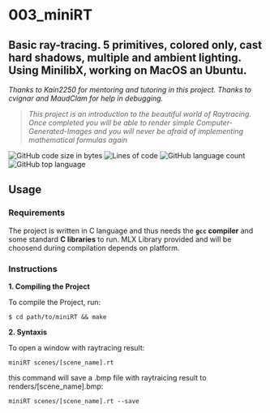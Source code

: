 # 003_miniRT
## Basic ray-tracing. 5 primitives, colored only, cast hard shadows, multiple and ambient lighting. Using MinilibX, working on MacOS an Ubuntu. 
_Thanks to Kain2250 for mentoring and tutoring in this project. Thanks to cvignar and MaudClam for help in debugging._

>_This project is an introduction to the beautiful world of Raytracing.
Once completed you will be able to render simple Computer-Generated-Images and you
will never be afraid of implementing mathematical formulas again_

![GitHub code size in bytes](https://img.shields.io/github/languages/code-size/sapogov1978/003_miniRT?style=for-the-badge)
![Lines of code](https://img.shields.io/tokei/lines/github/sapogov1978/003_miniRT?style=for-the-badge)
![GitHub language count](https://img.shields.io/github/languages/count/sapogov1978/003_miniRT?style=for-the-badge)
![GitHub top language](https://img.shields.io/github/languages/top/sapogov1978/003_miniRT?style=for-the-badge)

## Usage

### Requirements

The project is written in C language and thus needs the **`gcc` compiler** and some standard **C libraries** to run.
MLX Library provided and will be choosend during compilation depends on platform.

### Instructions

**1. Compiling the Project**

To compile the Project, run:

```shell
$ cd path/to/miniRT && make
```

**2. Syntaxis**

To open a window with raytracing result:

```shell
miniRT scenes/[scene_name].rt
```

this command will save a .bmp file with raytraicing result to renders/[scene_name].bmp:

```shell
miniRT scenes/[scene_name].rt --save
```
